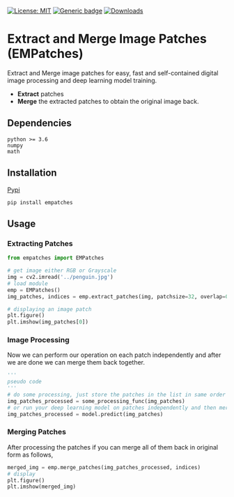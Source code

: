
[![License: MIT](https://img.shields.io/badge/License-MIT-green.svg)](https://opensource.org/licenses/MIT)
 [![Generic badge](https://img.shields.io/badge/Version-0.1.1-<COLOR>.svg)](https://shields.io/) [![Downloads](https://pepy.tech/badge/model-profiler)](https://pepy.tech/project/empatches)

# Extract and Merge Image Patches (EMPatches)

Extract and Merge image patches for easy, fast and self-contained digital image processing and deep learning model training.

* **Extract** patches
* **Merge** the extracted patches to obtain the original image back.


## Dependencies

```
python >= 3.6
numpy 
math
```
## Installation
[Pypi](https://pypi.org/project/empatches/)
```
pip install empatches
```

## Usage

### Extracting Patches
```python
from empatches import EMPatches

# get image either RGB or Grayscale
img = cv2.imread('../penguin.jpg')
# load module
emp = EMPatches()
img_patches, indices = emp.extract_patches(img, patchsize=32, overlap=0.2)

# displaying an image patch
plt.figure()
plt.imshow(img_patches[0])
```
### Image Processing
Now we can perform our operation on each patch independently and after we are done we can merge them back together.

```python
'''
pseudo code
'''
# do some processing, just store the patches in the list in same order
img_patches_processed = some_processing_func(img_patches)
# or run your deep learning model on patches independently and then merge the predictions
img_patches_processed = model.predict(img_patches)
```

### Merging Patches
After processing the patches if you can merge all of them back in original form as follows,
```python
merged_img = emp.merge_patches(img_patches_processed, indices)
# display
plt.figure()
plt.imshow(merged_img)
```


